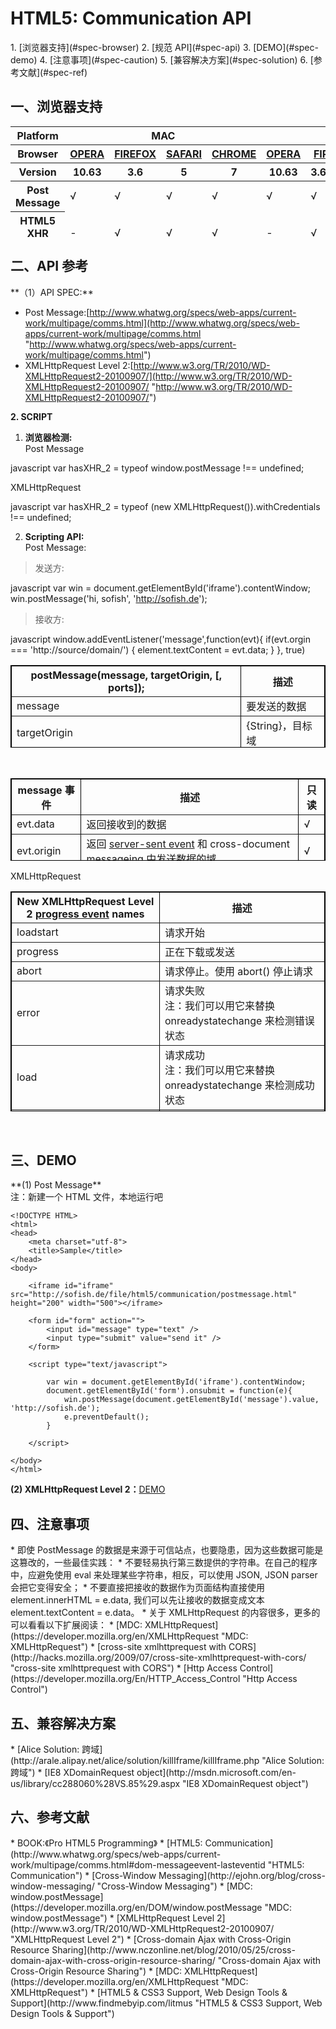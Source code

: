 <h1>HTML5: Communication API</h1>
1. [浏览器支持](#spec-browser)
2. [规范 API](#spec-api)
3. [DEMO](#spec-demo)
4. [注意事项](#spec-caution)
5. [兼容解决方案](#spec-solution)
6. [参考文献](#spec-ref)

<h2 id="spec-browser">一、浏览器支持</h2>
<table class="zeroBorder" height="178" width="920">
<tbody>
<tr>
<th class="primary-heading" scope="row"><span class="offScreen">Platform</span></th>
<th class="primary-heading" colspan="4" scope="colgroup">MAC</th>
<th class="primary-heading" colspan="8" scope="colgroup">WIN</th>
<th class="offScreen">% <br>
</th>
</tr>
<tr>
<th class="row-heading secondary-heading" scope="row"><span class="offScreen">Browser</span></th>
<th class="browser-id browser-opera secondary-heading" colspan="1" scope="col"><a href="http://www.opera.com/browser/" target="_blank" title="Download the Opera web browser">OPERA</a></th>
<th class="browser-firefox browser-id secondary-heading" colspan="1" scope="col"><a href="http://www.mozilla-europe.org/en/firefox/" target="_blank" title="Download the Firefox web browser">FIREFOX</a></th>
<th class="browser-id browser-safari secondary-heading" colspan="1" scope="col"><a href="http://www.apple.com/safari/download/" target="_blank" title="Download the Safari web browser">SAFARI</a></th>
<th class="browser-chrome browser-id secondary-heading" colspan="1" scope="col"><a href="http://www.google.com/chrome/" target="_blank" title="Download the Chrome web browser">CHROME</a></th>
<th class="browser-id browser-opera secondary-heading" colspan="1" scope="col"><a href="http://www.opera.com/browser/" target="_blank" title="Download the Opera web browser">OPERA</a></th>
<th class="browser-firefox browser-id secondary-heading" colspan="2" scope="colgroup"><a href="http://www.mozilla-europe.org/en/firefox/" target="_blank" title="Download the Firefox web browser">FIREFOX</a></th>
<th class="browser-id browser-safari secondary-heading" colspan="1" scope="col"><a href="http://www.apple.com/safari/download/" target="_blank" title="Download the Safari web browser">SAFARI</a></th>
<th class="browser-id browser-ie secondary-heading" colspan="2" scope="colgroup"><a href="http://www.microsoft.com/ie/" target="_blank" title="Download the Ie web browser">IE</a></th>
<th class="browser-chrome browser-id secondary-heading" colspan="2" scope="colgroup"><a href="http://www.google.com/chrome/" target="_blank" title="Download the Chrome web browser">CHROME</a></th>
<th class="offScreen">&nbsp;</th>
</tr>
<tr>
<th class="row-heading tertiary-heading" scope="row"><span class="offScreen">Version</span></th>
<th class="tertiary-heading" scope="col"> 10.63 </th>
<th class="tertiary-heading" scope="col"> 3.6 </th>
<th class="tertiary-heading" scope="col"> 5 </th>
<th class="tertiary-heading" scope="col"> 7 </th>
<th class="tertiary-heading" scope="col"> 10.63 </th>
<th class="tertiary-heading" scope="col"> 3.6 </th>
<th class="tertiary-heading" scope="col"> 4.03 </th>
<th class="tertiary-heading" scope="col"> 5 </th>
<th class="tertiary-heading" scope="col"> 8 </th>
<th class="tertiary-heading" scope="col"> 9 </th>
<th class="tertiary-heading" scope="col"> 7 </th>
<th class="tertiary-heading" scope="col"> 8 </th>
<th class="offScreen">&nbsp;</th>
</tr>
</tbody>
 
<tbody>
<tr>
<th class="row-heading" scope="row"><a class="pseudo" href="http://www.findmebyip.com/litmus#mdz_geolocation"></a>Post Message<br>
</th>
<td class="supported">√<br>
</td>
<td class="supported">√</td>
<td class="supported">√</td>
<td class="supported">√<br>
</td>
<td class="supported">√</td>
<td class="supported">√<br>
</td>
<td class="supported">√<br>
</td>
<td class="supported">√</td>
<td>√<br>
</td>
<td>√<br>
</td>
<td class="supported">√<br>
</td>
<td class="supported">√<br>
</td>
<td class="grade-excellent support-grade"> 94%</td>
</tr>
<tr>
<th>HTML5 XHR Level 2<br>
</th>
<td>-<br>
</td>
<td>√<br>
</td>
<td>√<br>
</td>
<td>√<br>
</td>
<td>-<br>
</td>
<td>√<br>
</td>
<td>√<br>
</td>
<td>√<br>
</td>
<td>-<br>
</td>
<td>√<br>
</td>
<td>√<br>
</td>
<td>√<br>
</td>
<td>64%<br>
</td>
</tr>
</tbody>
</table>
<h2 id="spec-api">二、API 参考</h2>
**（1）API SPEC:**

* Post Message:[http://www.whatwg.org/specs/web-apps/current-work/multipage/comms.html](http://www.whatwg.org/specs/web-apps/current-work/multipage/comms.html "http://www.whatwg.org/specs/web-apps/current-work/multipage/comms.html")
* XMLHttpRequest Level 2:[http://www.w3.org/TR/2010/WD-XMLHttpRequest2-20100907/](http://www.w3.org/TR/2010/WD-XMLHttpRequest2-20100907/ "http://www.w3.org/TR/2010/WD-XMLHttpRequest2-20100907/")

**2. SCRIPT**

1.  **浏览器检测:**<br>
Post Message

javascript
    var hasXHR_2 = typeof window.postMessage !== undefined;

XMLHttpRequest

javascript
    var hasXHR_2 = typeof (new XMLHttpRequest()).withCredentials !== undefined;


2. **Scripting API:**<br>
Post Message:

>发送方:

javascript
     var win = document.getElementById('iframe').contentWindow;
        win.postMessage('hi, sofish', 'http://sofish.de');

>接收方:

javascript
    window.addEventListener('message',function(evt){
        if(evt.orgin === 'http://source/domain/') {
            element.textContent = evt.data;
        }
    }, true)


<div>
<table id="j4ex" style="" border="1" bordercolor="#000000" cellpadding="3" cellspacing="0" height="132" width="622">
<tbody>
<tr>
<th>postMessage(message, targetOrigin, [, ports]);<br>
</th>
<th>描述<br>
</th>
</tr>
<tr>
<td style="text-align:left">message<br>
</td>
<td style="text-align:left">要发送的数据<br>
</td>
</tr>
<tr>
<td style="text-align:left">targetOrigin<br>
</td>
<td style="text-align:left">{String}，目标域<br>
</td>
</tr>
<tr>
<td style="text-align:left">ports<br>
</td>
<td style="text-align:left">端口数组，可选<br>
</td>
</tr>
</tbody>
</table>
<div style=""><br>
</div>
<table id="gqid" style="" border="1" bordercolor="#000000" cellpadding="3" cellspacing="0" height="132" width="623">
<tbody>
<tr>
<th>message 事件<br>
</th>
<th>描述<br>
</th>
<th>只读<br>
</th>
</tr>
</tbody>
<tbody>
<tr>
<td align="left">evt.data<br>
</td>
<td style="text-align:left" align="left">返回接收到的数据<br>
</td>
<td style="text-align:left" align="left">√<br>
</td>
</tr>
<tr>
<td style="text-align:left" align="left">evt.origin<br>
</td>
<td style="text-align:left" align="left">返回 <a href="http://dev.w3.org/html5/eventsource/" id="xywc" title="server-sent event">server-sent event</a> 和 cross-document messageing 中发送数据的域<br>
</td>
<td style="text-align:left" align="left">√<br>
</td>
</tr>
<tr>
<td style="text-align:left" align="left">evt.source<br>
</td>
<td style="text-align:left" align="left">数据源的 window object<br>
</td>
<td style="text-align:left" align="left">√<br>
</td>
</tr>
<tr>
<td style="text-align:left" align="left">evt.ports<br>
</td>
<td style="text-align:left" align="left">返回数据源的端口数组对象<br>
</td>
<td style="text-align:left" align="left">√<br>
</td>
</tr>
</tbody>
</table>

XMLHttpRequest

<table id="v_as" style="" border="1" bordercolor="#000000" cellpadding="3" cellspacing="0" height="352" width="621">
<tbody>
<tr>
<th>New XMLHttpRequest Level 2 <a href="http://www.w3.org/TR/2010/WD-XMLHttpRequest2-20100907/#event-xhr-loadstart" id="m6ve" title="progress event">progress event</a> names<br>
</th>
<th>描述<br>
</th>
</tr>
<tr>
<td align="left">loadstart<br>
</td>
<td style="text-align:left" align="left">请求开始<br>
</td>
</tr>
<tr>
<td style="text-align:left" align="left">progress<br>
</td>
<td style="text-align:left" align="left">正在下载或发送<br>
</td>
</tr>
<tr>
<td style="text-align:left" align="left">abort<br>
</td>
<td style="text-align:left" align="left">请求停止。使用 abort() 停止请求<br>
</td>
</tr>
<tr>
<td style="text-align:left" align="left">error<br>
</td>
<td style="text-align:left" align="left">请求失败<br>
注：我们可以用它来替换 onreadystatechange 来检测错误状态<br>
</td>
</tr>
<tr>
<td style="text-align:left" align="left">load<br>
</td>
<td style="text-align:left" align="left">请求成功<br>
注：我们可以用它来替换 onreadystatechange 来检测成功状态<br>
</td>
</tr>
<tr>
<td style="text-align:left" align="left">timeout<br>
</td>
<td style="text-align:left" align="left">超时<br>
</td>
</tr>
<tr>
<td style="text-align:left" align="left">loadend<br>
</td>
<td style="text-align:left" align="left">请求已经完结，无论状态是成功还是失败<br>
</td>
</tr>
</tbody>
</table>
<br>
</div>

<h2 id="spec-demo">三、DEMO</h2>
**(1) Post Message**<br>
 注：新建一个 HTML 文件，本地运行吧


    <!DOCTYPE HTML>
    <html>
    <head>
        <meta charset="utf-8">
        <title>Sample</title>
    </head>
    <body>

        <iframe id="iframe" src="http://sofish.de/file/html5/communication/postmessage.html" height="200" width="500"></iframe>

        <form id="form" action="">
            <input id="message" type="text" />
            <input type="submit" value="send it" />
        </form>

        <script type="text/javascript">

            var win = document.getElementById('iframe').contentWindow;
            document.getElementById('form').onsubmit = function(e){
                win.postMessage(document.getElementById('message').value, 'http://sofish.de');
                e.preventDefault();
            }

        </script>

    </body>
    </html>


**(2) XMLHttpRequest Level 2：**[DEMO](http://arunranga.com/examples/access-control/ "DEMO")

<h2 id="spec-caution">四、注意事项</h2>
* 即使 PostMessage 的数据是来源于可信站点，也要隐患，因为这些数据可能是这篡改的，一些最佳实践：
* 不要轻易执行第三数提供的字符串。在自己的程序中，应避免使用 eval 来处理某些字符串，相反，可以使用 JSON, JSON parser 会把它变得安全；
* 不要直接把接收的数据作为页面结构直接使用 element.innerHTML = e.data, 我们可以先让接收的数据变成文本 element.textContent = e.data。
* 关于 XMLHttpRequest 的内容很多，更多的可以看看以下扩展阅读：
* [MDC: XMLHttpRequest](https://developer.mozilla.org/en/XMLHttpRequest "MDC: XMLHttpRequest")
* [cross-site xmlhttprequest with CORS](http://hacks.mozilla.org/2009/07/cross-site-xmlhttprequest-with-cors/ "cross-site xmlhttprequest with CORS")
* [Http Access Control](https://developer.mozilla.org/En/HTTP_Access_Control "Http Access Control")

<h2 id="spec-solution">五、兼容解决方案</h2>
* [Alice Solution: 跨域](http://arale.alipay.net/alice/solution/killIframe/killIframe.php "Alice Solution: 跨域")
* [IE8 XDomainRequest object](http://msdn.microsoft.com/en-us/library/cc288060%28VS.85%29.aspx "IE8 XDomainRequest object")

<h2 id="spec-ref">六、参考文献</h2>
* BOOK:《Pro HTML5 Programming》
* [HTML5: Communication](http://www.whatwg.org/specs/web-apps/current-work/multipage/comms.html#dom-messageevent-lasteventid "HTML5: Communication")
* [Cross-Window Messaging](http://ejohn.org/blog/cross-window-messaging/ "Cross-Window Messaging")
* [MDC: window.postMessage](https://developer.mozilla.org/en/DOM/window.postMessage "MDC: window.postMessage")
* [XMLHttpRequest Level 2](http://www.w3.org/TR/2010/WD-XMLHttpRequest2-20100907/ "XMLHttpRequest Level 2")
* [Cross-domain Ajax with Cross-Origin Resource Sharing](http://www.nczonline.net/blog/2010/05/25/cross-domain-ajax-with-cross-origin-resource-sharing/ "Cross-domain Ajax with Cross-Origin Resource Sharing")
* [MDC: XMLHttpRequest](https://developer.mozilla.org/en/XMLHttpRequest "MDC: XMLHttpRequest")
* [HTML5 & CSS3 Support, Web Design Tools & Support](http://www.findmebyip.com/litmus "HTML5 & 
CSS3 Support, Web Design Tools & Support")

